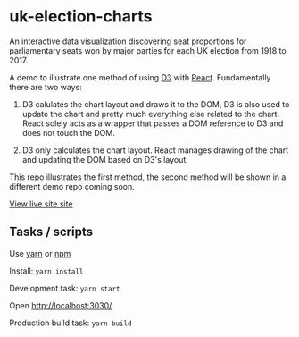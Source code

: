 # uk-election-charts

An interactive data visualization discovering seat proportions for parliamentary seats won by major parties for each UK election from 1918 to 2017.

A demo to illustrate one method of using [D3](https://github.com/d3/) with [React](https://facebook.github.io/react/).
Fundamentally there are two ways:

1. D3 calulates the chart layout and draws it to the DOM, D3 is also used to update the chart and pretty much everything else related to the chart. React solely acts as a wrapper that passes a DOM reference to D3 and does not touch the DOM.

2. D3 only calculates the chart layout. React manages drawing of the chart and updating the DOM based on D3's layout.

This repo illustrates the first method, the second method will be shown in a different demo repo coming soon.

[View live site site](https://offbeat-feet.surge.sh/)

## Tasks / scripts

Use [yarn](https://yarnpkg.com/en/) or [npm](https://www.npmjs.com/)

Install:
``yarn install``

Development task:
``yarn start``

Open [http://localhost:3030/](http://localhost:3030/)

Production build task:
``yarn build``
